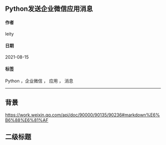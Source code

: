 
[@id]: 20210815-01.md
[@title]: Python调用企业微信API发送企业微信应用消息
[@location]: docs/python/20210815-01.md
[@author]: leity
[@date]: 2021-08-15

## Python发送企业微信应用消息

#### 作者
leity

#### 日期
2021-08-15

#### 标签
Python ，企业微信 ， 应用 ， 消息

----

## 背景

https://work.weixin.qq.com/api/doc/90000/90135/90236#markdown%E6%B6%88%E6%81%AF


## 二级标题


